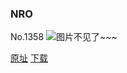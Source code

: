 ### NRO
No.1358
![图片不见了~~~](https://imgs.xkcd.com/comics/nro.png)

[原址](https://xkcd.com//1358) [下载](https://imgs.xkcd.com/comics/nro.png)


